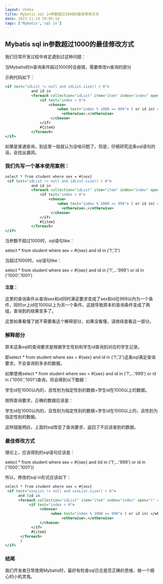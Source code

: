 ```yaml
---
layout: shoka
title: Mybatis sql in参数超过1000的最佳修改方式
date: 2023-11-14 19:05:14
tags: ['Mybatis','sql in']
---
```


## Mybatis sql in参数超过1000的最佳修改方式

我们日常开发过程中肯定遇到过这种问题：

当Mybatis的in查询条件超过1000时会报错，需要修改in查询的部分

示例代码如下：

```xml
<if test="idList != null and idList.size() > 0">
            and id in
            <foreach collection="idList" item="item" index="index" open="(" close=")">
                <if test="index > 0">
                    <choose>
                        <when test="index % 1000 == 999"> ) or id in( </when>
                          <otherwise>,</otherwise>
                     </choose>
                </if>
                #{item}
            </foreach>
</if>
```

如果是普通查询，到这里一般就认为没啥问题了。但是，仔细研究这条sql语句的话，会找出漏洞。

### 我们先写一个基本使用案例：

```xml
select * from student where sex = #{sex}
 <if test="idList != null and idList.size() > 0">
            and id in
            <foreach collection="idList" item="item" index="index" open="(" close=")">
                <if test="index > 0">
                    <choose>
                        <when test="index % 1000 == 999"> ) or id in( </when>
                          <otherwise>,</otherwise>
                     </choose>
                </if>
                #{item}
            </foreach>
</if>
```

当参数不超过1000时，sql语句like：

select * from student where sex = #{sex} and id in ('1','2')

当超过1000时，sql语句like：

select * from student where sex = #{sex} and id in ('1',...'999') or id in ('1000','1001')

#### 注意：

这里的查询条件从查询sex和id同时满足要求变成了sex和id在999以内为一个条件，同时or上id在1000以上为另一个条件。这就导致原本的查询条件变成了两组，查询到的结果变多了。

这里如果看懂了就不需要看这个解释部分，如果没看懂，请继续查看这一部分。

### 解释部分

原本这条sql的查询要求是根据学生性别和学生id查询到对应的学生记录。

即select * from student where sex = #{sex} and id in ('1','2')这条sql满足查询要求，不会查询到多余的数据。

如果使用select * from student where sex = #{sex} and id in ('1',...'999') or id in ('1000','1001')查询，将会得到以下数据：

学生id在1000以内的，且性别为指定性别的数据+学生id在1000以上的数据。

按照查询要求，正确的数据应该是：

学生id在1000以内的，且性别为指定性别的数据+学生id在1000以上的，且性别为指定性别的数据。

这样就能明白，上面的sql改变了查询要求，返回了不应该查到的数据。

### 最佳修改方式

理论上，应该得到的sql语句应该是：

select * from student where sex = #{sex} and (id in ('1',...'999') or id in ('1000','1001'))

所以，修改的sql in形式应该如下：

```xml
select * from student where sex = #{sex}
 <if test="xxxList != null and xxxList.size() > 0">
      and (id in
      <foreach collection="idList" item="item" index="index" open="(" close=")">
           <if test="index > 0">
                <choose>
                     <when test="index % 1000 == 999"> ) or id in( </when>
                          <otherwise>,</otherwise>
                </choose>
            </if>
            #{item}
       </foreach>
       )
</if>
```

### 结尾

我们开发者日常使用Mybatis时，最好有检查sql日志是否正确的思维，做一个细心的小机灵鬼。
